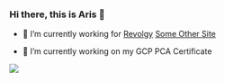 ### Hi there, this is Aris 👋

<!--
**Arisfx/arisfx** is a ✨ _special_ ✨ repository because its `README.md` (this file) appears on your GitHub profile.
Here are some ideas to get you started:
-->
- 👨 I’m currently working for <a href="https://www.revolgy.com/" target="_blank" >Revolgy</a>
<a onclick="window.open(this.href,'_blank');return false;" href="http://www.foracure.org.au">Some Other Site</a>


- 🔭 I’m currently working on my GCP PCA Certificate
<!--

- 🌱 I’m currently learning ...
- 👯 I’m looking to collaborate on ...
- 🤔 I’m looking for help with ...
- 💬 Ask me about ...
- 📫 How to reach me: ...
- 😄 Pronouns: ...
- ⚡ Fun fact: ...
-->


<img src="https://github-readme-stats.vercel.app/api?username=arisfx&&show_icons=true&title_color=ffffff&icon_color=bb2acf&text_color=daf7dc&bg_color=151515">
